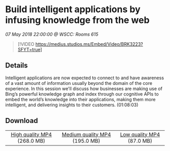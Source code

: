 # Build intelligent applications by infusing knowledge from the web

*07 May 2018 22:00:00 @ WSCC: Rooms 615*

> [!VIDEO https://medius.studios.ms/Embed/Video/BRK3223?SFYT=true]

## Details

Intelligent applications are now expected to connect to and have awareness of a vast amount of information usually beyond the domain of the core experience. In this session we'll discuss how businesses are making use of Bing’s powerful knowledge graph and index through our cognitive APIs to embed the world’s knowledge into their applications, making them more intelligent, and delivering insights to their customers. (01:08:03)

## Download

||||
|:--:|:----:|:-:|
|[High quality MP4](https://sec.ch9.ms/ch9/963e/45651d1d-2857-47a7-99ef-5e1d6ff3963e/BRK3223_high.mp4) (268.0 MB)|[Medium quality MP4](https://sec.ch9.ms/ch9/963e/45651d1d-2857-47a7-99ef-5e1d6ff3963e/BRK3223_mid.mp4) (195.0 MB)|[Low quality MP4](https://sec.ch9.ms/ch9/963e/45651d1d-2857-47a7-99ef-5e1d6ff3963e/BRK3223.mp4) (87.0 MB)|
